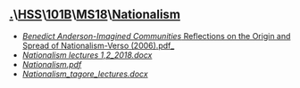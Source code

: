## [.](..\..\..\..)\\[HSS](..\..\..)\\[101B](..\..)\\[MS18](..)\\[Nationalism]()
- [_Benedict Anderson-Imagined Communities_ Reflections on the Origin and Spread of Nationalism-Verso (2006).pdf_](Benedict%20Anderson-Imagined%20Communities_%20Reflections%20on%20the%20Origin%20and%20Spread%20of%20Nationalism-Verso%20(2006).pdf)
- [_Nationalism lectures 1,2_2018.docx_](Nationalism%20lectures%201,2_2018.docx)
- [_Nationalism.pdf_](Nationalism.pdf)
- [_Nationalism_tagore_lectures.docx_](Nationalism_tagore_lectures.docx)
